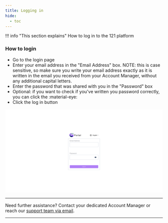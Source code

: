 ```yaml
---
title: Logging in
hide:
  - toc
---
```


!!! info "This section explains"
    How to log in to the 121 platform

### How to login

-   Go to the login page
-   Enter your email address in the "Email Address" box. NOTE: this is case sensitive, so make sure you write your email address exactly as it is written in the email you received from your Account Manager, without any additional capital letters.
-   Enter the password that was shared with you in the "Password" box
-   Optional: if you want to check if you've written you password correctly, you can click the :material-eye:
-   Click the log in button

![Login screen](https://raw.githubusercontent.com/global-121/121-platform/main/e2e/tests/__screenshots__/UserManualScreenshots/userManualScreenshots.spec.ts/loginScreen.png)

___
Need further assistance? Contact your dedicated Account Manager or reach our [support team via email](mailto:support@121.global).
___
